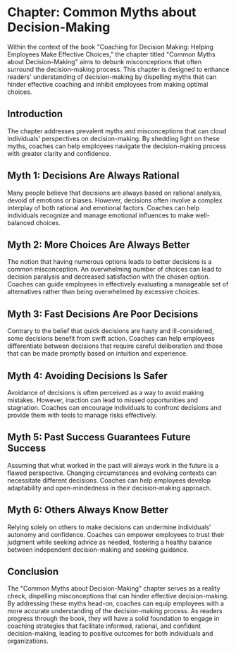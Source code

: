 Chapter: Common Myths about Decision-Making
===========================================

Within the context of the book "Coaching for Decision Making: Helping Employees Make Effective Choices," the chapter titled "Common Myths about Decision-Making" aims to debunk misconceptions that often surround the decision-making process. This chapter is designed to enhance readers' understanding of decision-making by dispelling myths that can hinder effective coaching and inhibit employees from making optimal choices.

Introduction
------------

The chapter addresses prevalent myths and misconceptions that can cloud individuals' perspectives on decision-making. By shedding light on these myths, coaches can help employees navigate the decision-making process with greater clarity and confidence.

Myth 1: Decisions Are Always Rational
-------------------------------------

Many people believe that decisions are always based on rational analysis, devoid of emotions or biases. However, decisions often involve a complex interplay of both rational and emotional factors. Coaches can help individuals recognize and manage emotional influences to make well-balanced choices.

Myth 2: More Choices Are Always Better
--------------------------------------

The notion that having numerous options leads to better decisions is a common misconception. An overwhelming number of choices can lead to decision paralysis and decreased satisfaction with the chosen option. Coaches can guide employees in effectively evaluating a manageable set of alternatives rather than being overwhelmed by excessive choices.

Myth 3: Fast Decisions Are Poor Decisions
-----------------------------------------

Contrary to the belief that quick decisions are hasty and ill-considered, some decisions benefit from swift action. Coaches can help employees differentiate between decisions that require careful deliberation and those that can be made promptly based on intuition and experience.

Myth 4: Avoiding Decisions Is Safer
-----------------------------------

Avoidance of decisions is often perceived as a way to avoid making mistakes. However, inaction can lead to missed opportunities and stagnation. Coaches can encourage individuals to confront decisions and provide them with tools to manage risks effectively.

Myth 5: Past Success Guarantees Future Success
----------------------------------------------

Assuming that what worked in the past will always work in the future is a flawed perspective. Changing circumstances and evolving contexts can necessitate different decisions. Coaches can help employees develop adaptability and open-mindedness in their decision-making approach.

Myth 6: Others Always Know Better
---------------------------------

Relying solely on others to make decisions can undermine individuals' autonomy and confidence. Coaches can empower employees to trust their judgment while seeking advice as needed, fostering a healthy balance between independent decision-making and seeking guidance.

Conclusion
----------

The "Common Myths about Decision-Making" chapter serves as a reality check, dispelling misconceptions that can hinder effective decision-making. By addressing these myths head-on, coaches can equip employees with a more accurate understanding of the decision-making process. As readers progress through the book, they will have a solid foundation to engage in coaching strategies that facilitate informed, rational, and confident decision-making, leading to positive outcomes for both individuals and organizations.

